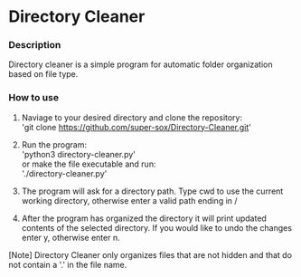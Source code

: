 # Directory Cleaner 

### Description
Directory cleaner is a simple program for automatic folder organization based on file type.

### How to use
1. Naviage to your desired directory and clone the repository:  
'git clone https://github.com/super-sox/Directory-Cleaner.git'

2. Run the program:  
'python3 directory-cleaner.py'  
or make the file executable and run:  
'./directory-cleaner.py'  

3. The program will ask for a directory path. Type cwd to use the current working directory, otherwise enter a valid path ending in /

4. After the program has organized the directory it will print updated contents of the selected directory. If you would like to undo the changes enter y, otherwise enter n.

[Note] Directory Cleaner only organizes files that are not hidden and that do not contain a '.' in the file name.
